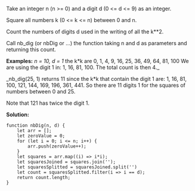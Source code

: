 Take an integer n (n >= 0) and a digit d (0 <= d <= 9) as an integer.

Square all numbers k (0 <= k <= n) between 0 and n.

Count the numbers of digits d used in the writing of all the k**2.

Call nb_dig (or nbDig or ...) the function taking n and d as parameters and returning this count.

**Examples:**
_n = 10, d = 1_
the k*k are 0, 1, 4, 9, 16, 25, 36, 49, 64, 81, 100
We are using the digit 1 in: 1, 16, 81, 100. The total count is then 4._

_nb_dig(25, 1) returns 11 since
the k*k that contain the digit 1 are:
1, 16, 81, 100, 121, 144, 169, 196, 361, 441.
So there are 11 digits 1 for the squares of numbers between 0 and 25.

Note that 121 has twice the digit 1.

**Solution:**
```
function nbDig(n, d) {
    let arr = [];
    let zeroValue = 0;
    for (let i = 0; i <= n; i++) {
        arr.push(zeroValue++);
    }
    let squares = arr.map((i) => i*i);
    let squaresJoined = squares.join('');
    let squaresSplitted = squaresJoined.split('')
    let count = squaresSplitted.filter(i => i == d);
    return count.length;
}
```